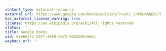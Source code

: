 ```yaml
---
content_type: external-resource
external_url: https://www.google.com/books/edition/Trust/_JRFDwAAQBAJ?kptab=editions&gbpv=1
has_external_license_warning: true
license: https://en.wikipedia.org/wiki/All_rights_reserved
status: ''
title: Google Books
uid: 81e662f1-507f-4499-a072-9d2558b7eebc
wayback_url: ''
---
```

